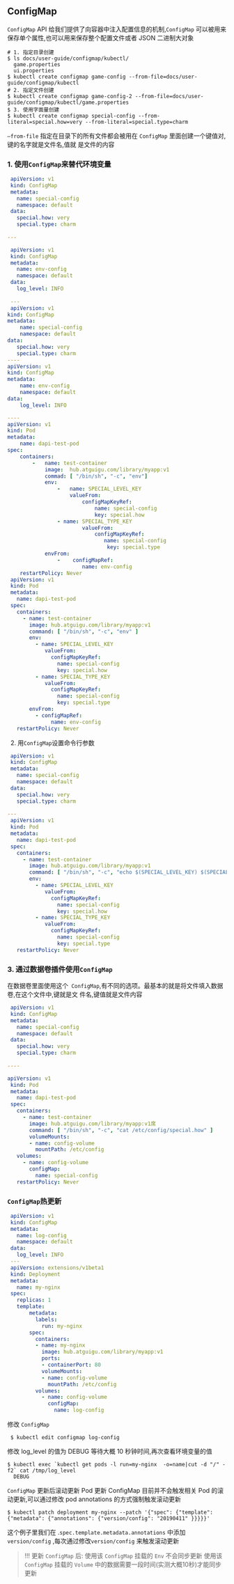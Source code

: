 ## ConfigMap

`ConfigMap` API 给我们提供了向容器中注入配置信息的机制,`ConfigMap` 可以被用来保存单个属性,也可以用来保存整个配置文件或者 JSON 二进制大对象

 ```shell
# 1. 指定目录创建
$ ls docs/user-guide/configmap/kubectl/
   game.properties
   ui.properties
$ kubectl create configmap game-config --from-file=docs/user-guide/configmap/kubectl
# 2. 指定文件创建
$ kubectl create configmap game-config-2 --from-file=docs/user-guide/configmap/kubectl/game.properties
$ 3. 使用字面量创建
$ kubectl create configmap special-config --from-literal=special.how=very --from-literal=special.type=charm
 ```

 `—from-file` 指定在目录下的所有文件都会被用在 `ConfigMap` 里面创建一个键值对,键的名字就是文件名,值就
是文件的内容

### 1. 使用`ConfigMap`来替代环境变量

```yaml
 apiVersion: v1
 kind: ConfigMap
 metadata:
   name: special-config
   namespace: default
 data:
   special.how: very
   special.type: charm
   
---

 apiVersion: v1
 kind: ConfigMap
 metadata:
   name: env-config
   namespace: default
 data:
   log_level: INFO
 
 ---
 apiVersion: v1
kind: ConfigMap
metadata:
	name: special-config
	namespace: default
data:
   special.how: very
   special.type: charm
----
apiVersion: v1
kind: ConfigMap
metadata:
	name: env-config
	namespace: default
data:
	log_level: INFO

----
apiVersion: v1
kind: Pod
metadata:
	name: dapi-test-pod
spec:
	containers:
		- 	name: test-container
			image:  hub.atguigu.com/library/myapp:v1
			commad: [ "/bin/sh", "-c", "env"]
			env:
				-	name: SPECIAL_LEVEL_KEY
           			valueFrom:
              			configMapKeyRef:
                			name: special-config
                			key: special.how
         		- name: SPECIAL_TYPE_KEY
            			valueFrom:
              				configMapKeyRef:
                               name: special-config
                            	key: special.type
			envFrom:
        		-	 configMapRef:
              			name: env-config
	restartPolicy: Never
 apiVersion: v1
 kind: Pod
 metadata:
   name: dapi-test-pod
 spec:
   containers:
     - name: test-container
       image: hub.atguigu.com/library/myapp:v1
       command: [ "/bin/sh", "-c", "env" ]
       env:
         - name: SPECIAL_LEVEL_KEY
            valueFrom:
              configMapKeyRef:
                name: special-config
                key: special.how
         - name: SPECIAL_TYPE_KEY
            valueFrom:
              configMapKeyRef:
                name: special-config
                key: special.type
       envFrom:
         - configMapRef:
              name: env-config
   restartPolicy: Never
```

2. 用`ConfigMap`设置命令行参数

```yaml
 apiVersion: v1
 kind: ConfigMap
 metadata:
   name: special-config
   namespace: default
 data:
   special.how: very
   special.type: charm
   
---
 apiVersion: v1
 kind: Pod
 metadata:
   name: dapi-test-pod
 spec:
   containers:
     - name: test-container
       image: hub.atguigu.com/library/myapp:v1
       command: [ "/bin/sh", "-c", "echo $(SPECIAL_LEVEL_KEY) $(SPECIAL_TYPE_KEY)" ]
       env:
         - name: SPECIAL_LEVEL_KEY
            valueFrom:
              configMapKeyRef:
                name: special-config
                key: special.how
         - name: SPECIAL_TYPE_KEY
            valueFrom:
              configMapKeyRef:
                name: special-config
                key: special.type
   restartPolicy: Never
```

### 3. 通过数据卷插件使用`ConfigMap`

在数据卷里面使用这个` ConfigMap`,有不同的选项。最基本的就是将文件填入数据卷,在这个文件中,键就是文
件名,键值就是文件内容

```yaml
 apiVersion: v1
 kind: ConfigMap
 metadata:
   name: special-config
   namespace: default
 data:
   special.how: very
   special.type: charm
   
----

apiVersion: v1
 kind: Pod
 metadata:
   name: dapi-test-pod
 spec:
   containers:
     - name: test-container
       image: hub.atguigu.com/library/myapp:v1席
       command: [ "/bin/sh", "-c", "cat /etc/config/special.how" ]
       volumeMounts:
       - name: config-volume
         mountPath: /etc/config
   volumes:
     - name: config-volume
       configMap:
         name: special-config
   restartPolicy: Never
```

### `ConfigMap`热更新

```yaml
 apiVersion: v1
 kind: ConfigMap
 metadata:
   name: log-config
   namespace: default
 data:
   log_level: INFO
 ---
 apiVersion: extensions/v1beta1
 kind: Deployment
 metadata:
   name: my-nginx
 spec:
   replicas: 1
   template:
       metadata:
         labels:
           run: my-nginx
       spec:
         containers:
         - name: my-nginx
           image: hub.atguigu.com/library/myapp:v1
           ports:
           - containerPort: 80
           volumeMounts:
           - name: config-volume
             mountPath: /etc/config
         volumes:
           - name: config-volume
             configMap:
               name: log-config
```

修改 `ConfigMap`

```shell
 $ kubectl edit configmap log-config
```

修改 log_level 的值为 DEBUG 等待大概 10 秒钟时间,再次查看环境变量的值

```shell
$ kubectl exec `kubectl get pods -l run=my-nginx  -o=name|cut -d "/" -f2` cat /tmp/log_level
  DEBUG
```

`ConfigMap` 更新后滚动更新 Pod
更新 ConfigMap 目前并不会触发相关 Pod 的滚动更新,可以通过修改 pod annotations 的方式强制触发滚动更新

```shell
$ kubectl patch deployment my-nginx --patch '{"spec": {"template": {"metadata": {"annotations": {"version/config": "20190411" }}}}}'
```


这个例子里我们在 .`spec.template.metadata.annotations` 中添加 `version/config` ,每次通过修改`version/config` 来触发滚动更新

> !!! 更新 `ConfigMap` 后:
>      使用该 `ConfigMap` 挂载的 `Env` 不会同步更新
>      使用该 `ConfigMap` 挂载的 `Volume` 中的数据需要一段时间(实测大概10秒)才能同步更新